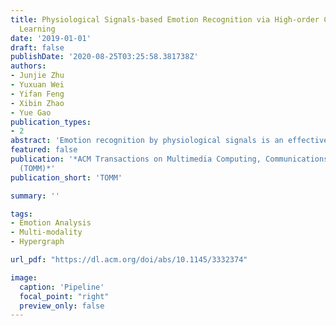 ```yaml
---
title: Physiological Signals-based Emotion Recognition via High-order Correlation
  Learning
date: '2019-01-01'
draft: false
publishDate: '2020-08-25T03:25:58.381738Z'
authors:
- Junjie Zhu
- Yuxuan Wei
- Yifan Feng
- Xibin Zhao
- Yue Gao
publication_types:
- 2
abstract: 'Emotion recognition by physiological signals is an effective way to discern the inner state of human beings and therefore has been widely adopted in many user-centered applications. The majority of current state-of-the-art methods focus on exploring relationship among emotion and physiological signals. Given some particular features of the natural process of emotional expression, it is still a challenging and urgent issue to efficiently combine such high-order correlations among multimodal physiological signals and subjects. To tackle the problem, a novel multi-hypergraph neural networks is proposed, in which one hypergraph is established with one type of physiological signals to formulate inter-subject correlations. Each one of the vertices in a hypergraph stands for one subject with a description of its related stimuli, and the complex correlations among the vertices can be formulated through hyperedges. With the multi-hypergraph structure of the subjects, emotion recognition is translated into classification of vertices in the multi-hypergraph structure. Experimental results with the DEAP dataset and ASCERTAIN dataset demonstrate that the proposed method outperforms the current state-of-the-art methods.'
featured: false
publication: '*ACM Transactions on Multimedia Computing, Communications, and Applications
  (TOMM)*'
publication_short: 'TOMM'

summary: ''

tags:
- Emotion Analysis
- Multi-modality
- Hypergraph

url_pdf: "https://dl.acm.org/doi/abs/10.1145/3332374"

image:
  caption: 'Pipeline'
  focal_point: "right"
  preview_only: false
---
```



